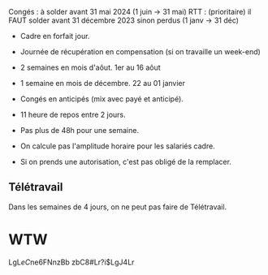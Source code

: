 
Congés : à solder avant 31 mai 2024 (1 juin -> 31 mai)
RTT : (prioritaire) il FAUT solder avant 31 décembre 2023 sinon perdus (1 janv -> 31 déc)

- Cadre en forfait jour.
- Journée de récupération en compensation (si on travaille un week-end)

- 2 semaines en mois d'aôut. 1er au 16 aôut
- 1 semaine en mois de décembre. 22 au 01 janvier
- Congés en anticipés (mix avec payé et anticipé).

- 11 heure de repos entre 2 jours.
- Pas plus de 48h pour une semaine.

- On calcule pas l'amplitude horaire pour les salariés cadre.
- Si on prends une autorisation, c'est pas obligé de la remplacer.


## Télétravail
Dans les semaines de 4 jours, on ne peut pas faire de Télétravail.

# WTW
LgL$eC$ne6FNnzBb
zbC8#Lr?i$LgJ4Lr